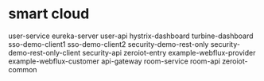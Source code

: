 # smart cloud

<module>user-service</module>
		<module>eureka-server</module>
		<module>user-api</module>
        <module>hystrix-dashboard</module>
        <module>turbine-dashboard</module>
        <!--<module>security-rest</module>-->
        <!--<module>security-http</module>-->
        <!--<module>security-demo-rest</module>-->
        <!--<module>security-sso</module>-->
        <module>sso-demo-client1</module>
		<module>sso-demo-client2</module>
        <module>security-demo-rest-only</module>
		<module>security-demo-rest-only-client</module>
        <module>security-api</module>
        <module>zeroiot-entry</module>
        <module>example-webflux-provider</module>
		<module>example-webflux-customer</module>
        <module>api-gateway</module>
        <module>room-service</module>
		<module>room-api</module>
        <module>zeroiot-common</module>